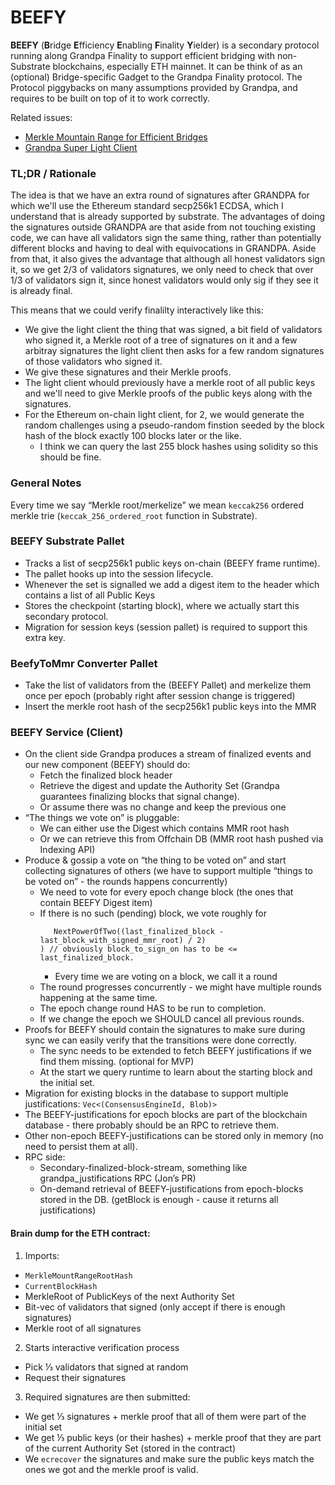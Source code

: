 # BEEFY
**BEEFY** (**B**ridge **E**fficiency **E**nabling **F**inality **Y**ielder) is a secondary
protocol running along Grandpa Finality to support efficient bridging with non-Substrate
blockchains, especially ETH mainnet.  It can be think of as an (optional) Bridge-specific Gadget to
the Grandpa Finality protocol.  The Protocol piggybacks on many assumptions provided by Grandpa, and
requires to be built on top of it to work correctly.

Related issues:
- [Merkle Mountain Range for Efficient Bridges](https://github.com/paritytech/parity-bridges-common/issues/263)
- [Grandpa Super Light Client](https://github.com/paritytech/parity-bridges-common/issues/323)

### TL;DR / Rationale

The idea is that we have an extra round of signatures after GRANDPA for which we'll use the Ethereum
standard secp256k1 ECDSA, which I understand that is already supported by substrate.  The advantages
of doing the signatures outside GRANDPA are that aside from not touching existing code, we can have
all validators sign the same thing, rather than potentially different blocks and having to deal with
equivocations in GRANDPA.  Aside from that, it also gives the advantage that although all honest
validators sign it, so we get 2/3 of validators signatures, we only need to check that over 1/3 of
validators sign it, since honest validators would only sig if they see it is already final.

This means that we could verify finalilty interactively like this:
- We give the light client the thing that was signed, a bit field of validators who signed it, a
  Merkle root of a tree of signatures on it and a few arbitray signatures the light client then asks
  for a few random signatures of those validators who signed it. 
- We give these signatures and their Merkle proofs.
- The light client whould previously have a merkle root of all public keys and we'll need to give
Merkle proofs of the public keys along with the signatures.
- For the Ethereum on-chain light client, for 2, we would generate the random challenges using a
pseudo-random finstion seeded by the block hash of the block exactly 100 blocks later or the like.
  - I think we can query the last 255 block hashes using solidity so this should be fine.

### General Notes
Every time we say “Merkle root/merkelize” we mean `keccak256` ordered merkle trie
(`keccak_256_ordered_root` function in Substrate).

### BEEFY Substrate Pallet
- Tracks a list of secp256k1 public keys on-chain (BEEFY frame runtime).
- The pallet hooks up into the session lifecycle.
- Whenever the set is signalled we add a digest item to the header which contains a list of all
  Public Keys
- Stores the checkpoint (starting block), where we actually start this secondary protocol.
- Migration for session keys (session pallet) is required to support this extra key.

### BeefyToMmr Converter Pallet
- Take the list of validators from the (BEEFY Pallet) and merkelize them once per epoch (probably
  right after session change is triggered)
- Insert the merkle root hash of the secp256k1 public keys into the MMR

### BEEFY Service (Client)
- On the client side Grandpa produces a stream of finalized events and
  our new component (BEEFY) should do:
  - Fetch the finalized block header
  - Retrieve the digest and update the Authority Set (Grandpa guarantees finalizing blocks that
    signal change).
  - Or assume there was no change and keep the previous one
- “The things we vote on” is pluggable:
  - We can either use the Digest which contains MMR root hash 
  - Or we can retrieve this from Offchain DB (MMR root hash pushed via Indexing API)
- Produce & gossip a vote on “the thing to be voted on” and start collecting signatures of others
  (we have to support multiple “things to be voted on” - the rounds happens concurrently)
  - We need to vote for every epoch change block (the ones that contain BEEFY Digest item)
  - If there is no such (pending) block, we vote roughly for
    ``` block_to_sign_on = last_block_with_signed_mmr_root + Max(2,
       NextPowerOfTwo((last_finalized_block - last_block_with_signed_mmr_root) / 2)
    ) // obviously block_to_sign_on has to be <= last_finalized_block.
    ```
      - Every time we are voting on a block, we call it a round
  - The round progresses concurrently - we might have multiple rounds happening at the same time.
  - The epoch change round HAS to be run to completion.
  - If we change the epoch we SHOULD cancel all previous rounds.
- Proofs for BEEFY should contain the signatures to make sure during sync we can easily verify that
  the transitions were done correctly.
  - The sync needs to be extended to fetch BEEFY justifications if we find them missing. (optional
    for MVP)
  - At the start we query runtime to learn about the starting block and the initial set.
- Migration for existing blocks in the database to support multiple justifications: `Vec<(ConsensusEngineId, Blob)>`
- The BEEFY-justifications for epoch blocks are part of the blockchain database - there probably
  should be an RPC to retrieve them.
- Other non-epoch BEEFY-justifications can be stored only in memory (no need to persist them at all).
- RPC side:
  - Secondary-finalized-block-stream, something like grandpa_justifications RPC (Jon’s PR)
  - On-demand retrieval of BEEFY-justifications from epoch-blocks stored in the DB.
    (getBlock is enough - cause it returns all justifications)

#### Brain dump for the ETH contract:
1. Imports:
  - `MerkleMountRangeRootHash`
  - `CurrentBlockHash`
  - MerkleRoot of PublicKeys of the next Authority Set
  - Bit-vec of validators that signed (only accept if there is enough signatures)
  - Merkle root of all signatures
2. Starts interactive verification process
  - Pick ⅓ validators that signed at random
  - Request their signatures
3. Required signatures are then submitted:
  - We get ⅓ signatures + merkle proof that all of them were part of the initial set
  - We get ⅓ public keys (or their hashes) + merkle proof that they are part of the current
    Authority Set (stored in the contract)
  - We `ecrecover` the signatures and make sure the public keys match the ones we got and the merkle
    proof is valid.
